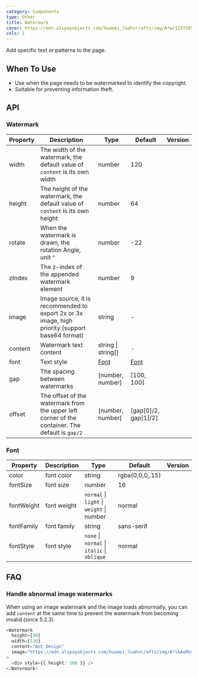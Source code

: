 ```yaml
---
category: Components
type: Other
title: Watermark
cover: https://mdn.alipayobjects.com/huamei_7uahnr/afts/img/A*wr1ISY50SyYAAAAAAAAAAAAADrJ8AQ/original
cols: 1
---
```


Add specific text or patterns to the page.

## When To Use

- Use when the page needs to be watermarked to identify the copyright.
- Suitable for preventing information theft.

## API

### Watermark

| Property | Description | Type | Default | Version |
| --- | --- | --- | --- | --- |
| width | The width of the watermark, the default value of `content` is its own width | number | 120 |  |
| height | The height of the watermark, the default value of `content` is its own height | number | 64 |  |
| rotate | When the watermark is drawn, the rotation Angle, unit `°` | number | -22 |  |
| zIndex | The z-index of the appended watermark element | number | 9 |  |
| image | Image source, it is recommended to export 2x or 3x image, high priority (support base64 format) | string | - |  |
| content | Watermark text content | string \| string[] | - |  |
| font | Text style | [Font](#font) | [Font](#font) |  |
| gap | The spacing between watermarks | \[number, number\] | \[100, 100\] |  |
| offset | The offset of the watermark from the upper left corner of the container. The default is `gap/2` | \[number, number\] | \[gap\[0\]/2, gap\[1\]/2\] |  |

### Font

<!-- prettier-ignore -->
| Property | Description | Type | Default | Version |
| --- | --- | --- | --- | --- |
| color | font color | string | rgba(0,0,0,.15) |  |
| fontSize | font size | number | 16 |  |
| fontWeight | font weight | `normal` \| `light` \| `weight` \| number | normal |  |
| fontFamily | font family | string | sans-serif |  |
| fontStyle | font style  | `none` \| `normal` \| `italic` \| `oblique` | normal |  |

## FAQ

### Handle abnormal image watermarks

When using an image watermark and the image loads abnormally, you can add `content` at the same time to prevent the watermark from becoming invalid (since 5.2.3).

```typescript jsx
<Watermark
  height={30}
  width={130}
  content="Ant Design"
  image="https://mdn.alipayobjects.com/huamei_7uahnr/afts/img/A*lkAoRbywo0oAAAAAAAAAAAAADrJ8AQ/original"
>
  <div style={{ height: 500 }} />
</Watermark>
```